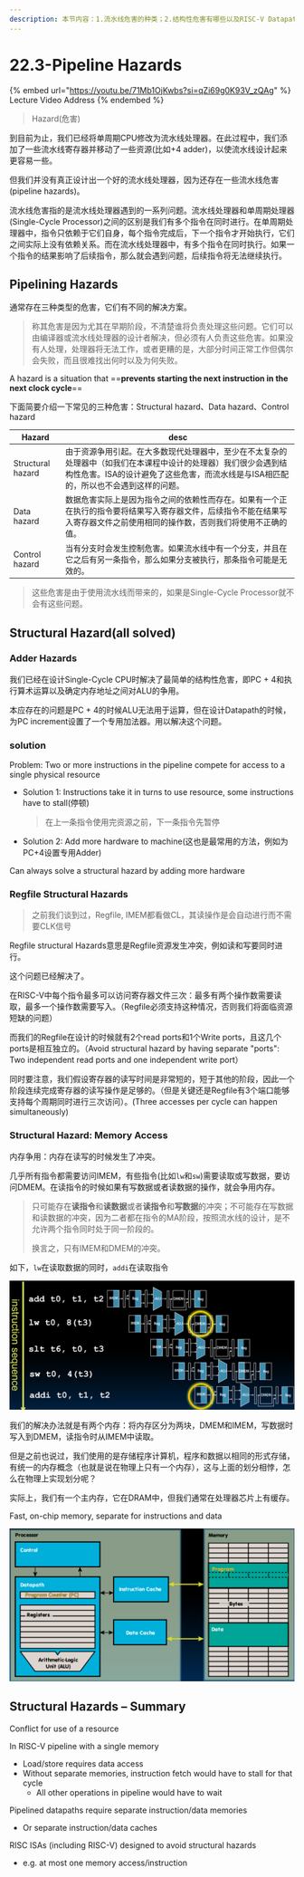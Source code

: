 ```yaml
---
description: 本节内容：1.流水线危害的种类；2.结构性危害有哪些以及RISC-V Datapath是怎么解决的（争用Adder，争用寄存器文件，争用内存）
---
```


# 22.3-Pipeline Hazards

{% embed url="https://youtu.be/71Mb1OjKwbs?si=qZi69g0K93V_zQAg" %}
Lecture Video Address
{% endembed %}

> Hazard(危害)

到目前为止，我们已经将单周期CPU修改为流水线处理器。在此过程中，我们添加了一些流水线寄存器并移动了一些资源(比如+4 adder)，以使流水线设计起来更容易一些。

但我们并没有真正设计出一个好的流水线处理器，因为还存在一些流水线危害(pipeline hazards)。

流水线危害指的是流水线处理器遇到的一系列问题。流水线处理器和单周期处理器(Single-Cycle Processor)之间的区别是我们有多个指令在同时进行。在单周期处理器中，指令只依赖于它们自身，每个指令完成后，下一个指令才开始执行，它们之间实际上没有依赖关系。而在流水线处理器中，有多个指令在同时执行。如果一个指令的结果影响了后续指令，那么就会遇到问题，后续指令将无法继续执行。

## Pipelining Hazards

通常存在三种类型的危害，它们有不同的解决方案。

> 称其危害是因为尤其在早期阶段，不清楚谁将负责处理这些问题。它们可以由编译器或流水线处理器的设计者解决，但必须有人负责这些危害。如果没有人处理，处理器将无法工作，或者更糟的是，大部分时间正常工作但偶尔会失败，而且很难找出何时以及为何失败。

A hazard is a situation that ==**prevents starting the next instruction in the next clock cycle**==

下面简要介绍一下常见的三种危害：Structural hazard、Data hazard、Control hazard

| Hazard            | desc                                                         |
| ----------------- | ------------------------------------------------------------ |
| Structural hazard | 由于资源争用引起。在大多数现代处理器中，至少在不太复杂的处理器中（如我们在本课程中设计的处理器）我们很少会遇到结构性危害。ISA的设计避免了这些危害，而流水线是与ISA相匹配的，所以也不会遇到这样的问题。 |
| Data hazard       | 数据危害实际上是因为指令之间的依赖性而存在。如果有一个正在执行的指令要将结果写入寄存器文件，后续指令不能在结果写入寄存器文件之前使用相同的操作数，否则我们将使用不正确的值。 |
| Control hazard    | 当有分支时会发生控制危害。如果流水线中有一个分支，并且在它之后有另一条指令，那么如果分支被执行，那条指令可能是无效的。 |

> 这些危害是由于使用流水线而带来的，如果是Single-Cycle Processor就不会有这些问题。

## Structural Hazard(all solved)

### Adder Hazards

我们已经在设计Single-Cycle CPU时解决了最简单的结构性危害，即PC + 4和执行算术运算以及确定内存地址之间对ALU的争用。

本应存在的问题是PC + 4的时候ALU无法用于运算，但在设计Datapath的时候，为PC increment设置了一个专用加法器。用以解决这个问题。

### solution

Problem: Two or more instructions in the pipeline compete for access to a single physical resource

- Solution 1: Instructions take it in turns to use resource, some instructions have to stall(停顿)

    > 在上一条指令使用完资源之前，下一条指令先暂停

- Solution 2: Add more hardware to machine(这也是最常用的方法，例如为PC+4设置专用Adder)

Can always solve a structural hazard by adding more hardware

### Regfile Structural Hazards

> 之前我们谈到过，Regfile, IMEM都看做CL，其读操作是会自动进行而不需要CLK信号

Regfile structural Hazards意思是Regfile资源发生冲突，例如读和写要同时进行。

这个问题已经解决了。

在RISC-V中每个指令最多可以访问寄存器文件三次：最多有两个操作数需要读取，最多一个操作数需要写入。（Regfile必须支持这种情况，否则我们将面临资源短缺的问题）

而我们的Regfile在设计的时候就有2个read ports和1个Write ports，且这几个ports是相互独立的。（Avoid structural hazard by having separate "ports": Two independent read ports and one independent write port）

同时要注意，我们假设寄存器的读写时间是非常短的，短于其他的阶段，因此一个阶段连续完成寄存器的读写操作是足够的。（但是关键还是Regfile有3个端口能够支持每个周期同时进行三次访问）。(Three accesses per cycle can happen simultaneously)

### Structural Hazard: Memory Access

内存争用：内存在读写的时候发生了冲突。

几乎所有指令都需要访问IMEM，有些指令(比如`lw`和`sw`)需要读取或写数据，要访问DMEM。在读指令的时候如果有写数据或者读数据的操作，就会争用内存。

> 只可能存在**读指令**和**读数据**或者**读指令**和**写数据**的冲突；不可能存在写数据和读数据的冲突，因为二者都在指令的MA阶段，按照流水线的设计，是不允许两个指令同时处于同一阶段的。
>
> 换言之，只有IMEM和DMEM的冲突。

如下，`lw`在读取数据的同时，`addi`在读取指令

![image-20240619214824424](.image/image-20240619214824424.png)

我们的解决办法就是有两个内存：将内存区分为两块，DMEM和IMEM，写数据时写入到DMEM，读指令时从IMEM中读取。

但是之前也说过，我们使用的是存储程序计算机，程序和数据以相同的形式存储，有统一的内存概念（也就是说在物理上只有一个内存），这与上面的划分相悖，怎么在物理上实现划分呢？

实际上，我们有一个主内存，它在DRAM中，但我们通常在处理器芯片上有缓存。

Fast, on-chip memory, separate for instructions and data

![image-20240619133859979](.image/image-20240619133859979.png)

## Structural Hazards – Summary

Conflict for use of a resource

In RISC-V pipeline with a single memory

- Load/store requires data access
- Without separate memories, instruction fetch would have to stall for that cycle
    - All other operations in pipeline would have to wait

Pipelined datapaths require separate instruction/data memories

- Or separate instruction/data caches

RISC ISAs (including RISC-V) designed to avoid structural hazards

- e.g. at most one memory access/instruction
